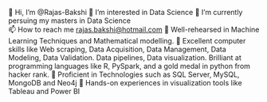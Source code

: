 
👋 Hi, I’m @Rajas-Bakshi
👀 I’m interested in Data Science 
🌱 I’m currently persuing my masters in Data Science  
📫 How to reach me rajas.bakshi@hotmail.com
:pushpin: Well-rehearsed in Machine Learning Techniques and Mathematical modelling. 
:pushpin: Excellent computer skills like Web scraping, Data Acquisition, Data Management, Data Modeling, Data Validation. Data pipelines, Data visualization. Brilliant at programming languages like R, PySpark, and a gold medal in python from hacker rank.
:pushpin: Proficient in Technologies such as SQL Server, MySQL, MongoDB and Neo4j
:pushpin: Hands-on experiences in visualization tools like Tableau and Power BI

